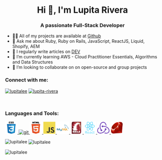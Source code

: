 <h1 align="center">Hi 👋, I'm Lupita Rivera</h1>
<h3 align="center">A passionate Full-Stack Developer</h3>




- 👩‍💻 All of my projects are available at [Github](https://github.com/LupitaLee/LupitaLee) 
- 💬 Ask me about Ruby, Ruby on Rails, JavaScript, ReactJS,
      Liquid, Shopify, AEM 
- 📝 I regularly write articles on  [DEV](https://dev.to/lupitalee)
- 🌱 I’m currently learning AWS - Cloud Practitioner Essentials,  Algorithms and Data Structures
- 💞️ I’m looking to collaborate on on open-source and group projects




<h3 align="left">Connect with me:</h3>
<p align="left">
<a href="https://dev.to/lupitalee" target="blank"><img align="center" src="https://cdn.jsdelivr.net/npm/simple-icons@3.0.1/icons/dev-dot-to.svg" alt="lupitalee" height="30" width="40" /></a>  
<a href="https://linkedin.com/in/lupita-rivera" target="blank"><img align="center" src="https://raw.githubusercontent.com/rahuldkjain/github-profile-readme-generator/master/src/images/icons/Social/linked-in-alt.svg" alt="lupita-rivera" height="30" width="40" /></a>
  
[ ![<Google>](https://img.shields.io/badge/Google-004088?style=for-the-badge&logo=Google&logoColor=white)](mailto:lupitarivera8899@gmail.com)
  
  

</p>




<h3 align="left">Languages and Tools:</h3>
<p align="left"> <a href="https://www.w3schools.com/css/" target="_blank"> <img src="https://raw.githubusercontent.com/devicons/devicon/master/icons/css3/css3-original-wordmark.svg" alt="css3" width="40" height="40"/> </a> <a href="https://git-scm.com/" target="_blank"> <img src="https://www.vectorlogo.zone/logos/git-scm/git-scm-icon.svg" alt="git" width="40" height="40"/> </a> <a href="https://www.w3.org/html/" target="_blank"> <img src="https://raw.githubusercontent.com/devicons/devicon/master/icons/html5/html5-original-wordmark.svg" alt="html5" width="40" height="40"/> </a> <a href="https://developer.mozilla.org/en-US/docs/Web/JavaScript" target="_blank"> <img src="https://raw.githubusercontent.com/devicons/devicon/master/icons/javascript/javascript-original.svg" alt="javascript" width="40" height="40"/> </a> <a href="https://www.mysql.com/" target="_blank"> <img src="https://raw.githubusercontent.com/devicons/devicon/master/icons/mysql/mysql-original-wordmark.svg" alt="mysql" width="40" height="40"/> </a> <a href="https://rubyonrails.org" target="_blank"> <img src="https://raw.githubusercontent.com/devicons/devicon/master/icons/rails/rails-original-wordmark.svg" alt="rails" width="40" height="40"/> </a> <a href="https://reactjs.org/" target="_blank"> <img src="https://raw.githubusercontent.com/devicons/devicon/master/icons/react/react-original-wordmark.svg" alt="react" width="40" height="40"/> </a> <a href="https://redux.js.org" target="_blank"> <img src="https://raw.githubusercontent.com/devicons/devicon/master/icons/redux/redux-original.svg" alt="redux" width="40" height="40"/> </a> <a href="https://www.ruby-lang.org/en/" target="_blank"> <img src="https://raw.githubusercontent.com/devicons/devicon/master/icons/ruby/ruby-original.svg" alt="ruby" width="40" height="40"/> </a> </p>




<p><img align="left" src="https://github-readme-stats.vercel.app/api/top-langs?username=lupitalee&show_icons=true&locale=en&layout=compact" alt="lupitalee" /></p>


<p>&nbsp;<img align="center" src="https://github-readme-stats.vercel.app/api?username=lupitalee&show_icons=true&locale=en" alt="lupitalee" /></p>

<p><img align="center" src="https://github-readme-streak-stats.herokuapp.com/?user=lupitalee&" alt="lupitalee" /></p>

<!---
LupitaLee/LupitaLee is a ✨ special ✨ repository because its `README.md` (this file) appears on your GitHub profile.
You can click the Preview link to take a look at your changes.
--->
